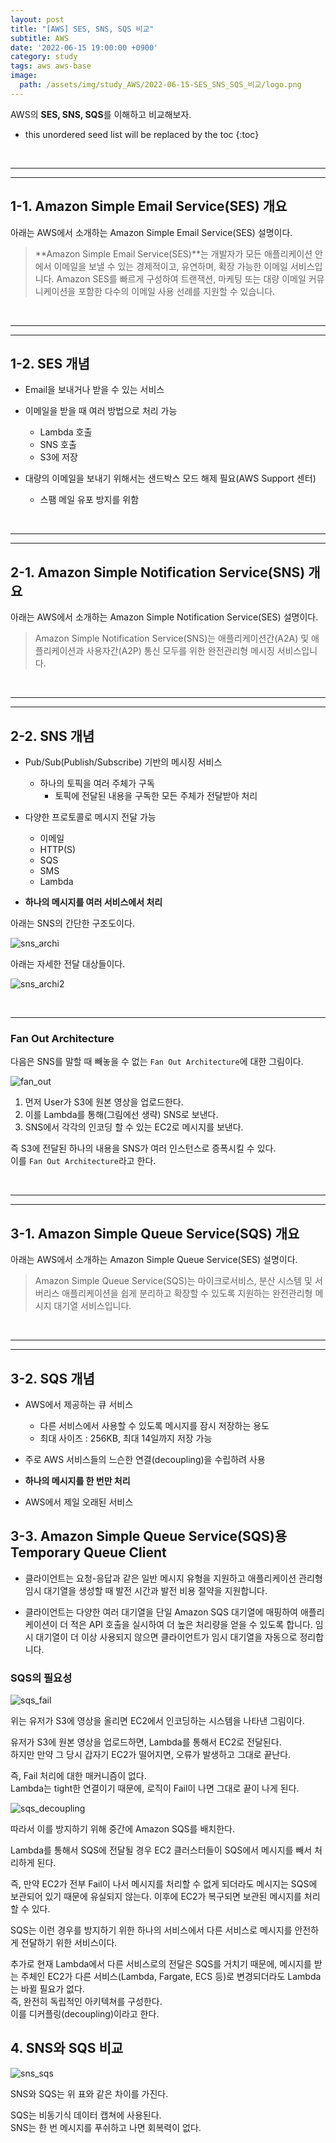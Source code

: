 ```yaml
---
layout: post
title: "[AWS] SES, SNS, SQS 비교"
subtitle: AWS
date: '2022-06-15 19:00:00 +0900'
category: study
tags: aws aws-base
image:
  path: /assets/img/study_AWS/2022-06-15-SES_SNS_SQS_비교/logo.png
---
```


AWS의 **SES, SNS, SQS**를 이해하고 비교해보자.

<!--more-->

* this unordered seed list will be replaced by the toc
{:toc}

<br>
<hr/>
<hr/>

## 1-1. Amazon Simple Email Service(SES) 개요

아래는 AWS에서 소개하는 Amazon Simple Email Service(SES) 설명이다. 

> **Amazon Simple Email Service(SES)**는 개발자가 모든 애플리케이션 안에서 이메일을 보낼 수 있는 경제적이고, 유연하며, 확장 가능한 이메일 서비스입니다. Amazon SES를 빠르게 구성하여 트랜잭션, 마케팅 또는 대량 이메일 커뮤니케이션을 포함한 다수의 이메일 사용 선례를 지원할 수 있습니다.

<br>
<hr/>
<hr/>

## 1-2. SES 개념

* Email을 보내거나 받을 수 있는 서비스

* 이메일을 받을 때 여러 방법으로 처리 가능
    + Lambda 호출
    + SNS 호출
    + S3에 저장

* 대량의 이메일을 보내기 위해서는 샌드박스 모드 해제 필요(AWS Support 센터)
    + 스팸 메일 유포 방지를 위함

<br>
<hr/>
<hr/>

## 2-1. Amazon Simple Notification Service(SNS) 개요

아래는 AWS에서 소개하는 Amazon Simple Notification Service(SES) 설명이다. 

> Amazon Simple Notification Service(SNS)는 애플리케이션간(A2A) 및 애플리케이션과 사용자간(A2P) 통신 모두를 위한 완전관리형 메시징 서비스입니다.

<br>
<hr/>
<hr/>

## 2-2. SNS 개념

* Pub/Sub(Publish/Subscribe) 기반의 메시징 서비스
    + 하나의 토픽을 여러 주체가 구독
        - 토픽에 전달된 내용을 구독한 모든 주체가 전달받아 처리

* 다양한 프로토콜로 메시지 전달 가능
    + 이메일
    + HTTP(S)
    + SQS
    + SMS
    + Lambda

* **하나의 메시지를 여러 서비스에서 처리**

아래는 SNS의 간단한 구조도이다.

![sns_archi](/assets/img/study_AWS/2022-06-15-SES_SNS_SQS_비교/sns_archi.png)

아래는 자세한 전달 대상들이다.

![sns_archi2](/assets/img/study_AWS/2022-06-15-SES_SNS_SQS_비교/sns_archi2.png)

<br>
<hr>

### Fan Out Architecture

다음은 SNS를 말할 때 빼놓을 수 없는 `Fan Out Architecture`에 대한 그림이다.

![fan_out](/assets/img/study_AWS/2022-06-15-SES_SNS_SQS_비교/fan_out.png)

1. 먼저 User가 S3에 원본 영상을 업로드한다.
2. 이를 Lambda를 통해(그림에선 생략) SNS로 보낸다.
3. SNS에서 각각의 인코딩 할 수 있는 EC2로 메시지를 보낸다.

즉 S3에 전달된 하나의 내용을 SNS가 여러 인스턴스로 증폭시킬 수 있다.<br>
이를 `Fan Out Architecture`라고 한다.

<br>
<hr/>
<hr/>

## 3-1. Amazon Simple Queue Service(SQS) 개요

아래는 AWS에서 소개하는 Amazon Simple Queue Service(SES) 설명이다. 

> Amazon Simple Queue Service(SQS)는 마이크로서비스, 분산 시스템 및 서버리스 애플리케이션을 쉽게 분리하고 확장할 수 있도록 지원하는 완전관리형 메시지 대기열 서비스입니다.

<br>
<hr/>
<hr/>

## 3-2. SQS 개념

* AWS에서 제공하는 큐 서비스
    + 다른 서비스에서 사용할 수 있도록 메시지를 잠시 저장하는 용도
    + 최대 사이즈 : 256KB, 최대 14일까지 저장 가능

* 주로 AWS 서비스들의 느슨한 연결(decoupling)을 수립하려 사용

* **하나의 메시지를 한 번만 처리**

* AWS에서 제일 오래된 서비스

## 3-3. Amazon Simple Queue Service(SQS)용 Temporary Queue Client

- 클라이언트는 요청-응답과 같은 일반 메시지 유형을 지원하고 애플리케이션 관리형 임시 대기열을 생성할 때 발전 시간과 발전 비용 절약을 지원합니다.

- 클라이언트는 다양한 여러 대기열을 단일 Amazon SQS 대기열에 매핑하여 애플리케이션이 더 적은 API 호출을 실시하여 더 높은 처리량을 얻을 수 있도록 합니다. 임시 대기열이 더 이상 사용되지 않으면 클라이언트가 임시 대기열을 자동으로 정리합니다.

### SQS의 필요성

![sqs_fail](/assets/img/study_AWS/2022-06-15-SES_SNS_SQS_비교/sqs_fail.png)

위는 유저가 S3에 영상을 올리면 EC2에서 인코딩하는 시스템을 나타낸 그림이다.

유저가 S3에 원본 영상을 업로드하면, Lambda를 통해서 EC2로 전달된다.<br>
하지만 만약 그 당시 갑자기 EC2가 떨어지면, 오류가 발생하고 그대로 끝난다.

즉, Fail 처리에 대한 매커니즘이 없다.<br>
Lambda는 tight한 연결이기 때문에, 로직이 Fail이 나면 그대로 끝이 나게 된다.

![sqs_decoupling](/assets/img/study_AWS/2022-06-15-SES_SNS_SQS_비교/sqs_decoupling.png)

따라서 이를 방지하기 위해 중간에 Amazon SQS를 배치한다.

Lambda를 통해서 SQS에 전달될 경우 EC2 클러스터들이 SQS에서 메시지를 빼서 처리하게 된다.

즉, 만약 EC2가 전부 Fail이 나서 메시지를 처리할 수 없게 되더라도 메시지는 SQS에 보관되어 있기 때문에 유실되지 않는다.
이후에 EC2가 복구되면 보관된 메시지를 처리할 수 있다.

SQS는 이런 경우를 방지하기 위한 하나의 서비스에서 다른 서비스로 메시지를 안전하게 전달하기 위한 서비스이다.

추가로 현재 Lambda에서 다른 서비스로의 전달은 SQS를 거치기 때문에, 메시지를 받는 주체인 EC2가 다른 서비스(Lambda, Fargate, ECS 등)로 변경되더라도 Lambda는 바뀔 필요가 없다.<br>
즉, 완전히 독립적인 아키텍쳐를 구성한다.<br>
이를 디커플링(decoupling)이라고 한다.

## 4. SNS와 SQS 비교

![sns_sqs](/assets/img/study_AWS/2022-06-15-SES_SNS_SQS_비교/sns_sqs.png)

SNS와 SQS는 위 표와 같은 차이를 가진다.

SQS는 비동기식 데이터 캡쳐에 사용된다.<br>
SNS는 한 번 메시지를 푸쉬하고 나면 회복력이 없다.